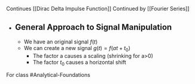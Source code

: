 Continues [[Dirac Delta Impulse Function]]
Continued by [[Fourier Series]]
- ## General Approach to Signal Manipulation
	- We have an original signal $f(t)$
	- We can create a new signal $g(t) = f(at+t_{0})$
		- The factor a causes a scaling (shrinking for a>0)
		- The factor $t_{0}$ causes a horizontal shift

For class #Analytical-Foundations 